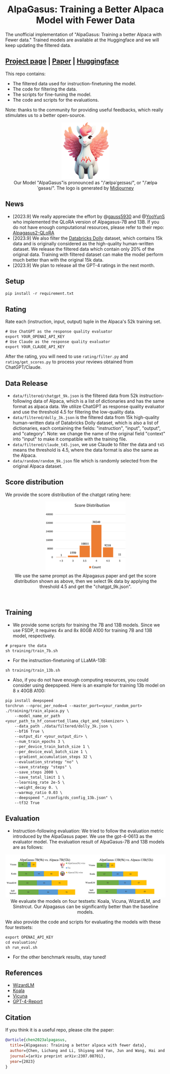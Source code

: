 <h1 align="center">AlpaGasus: Training a Better Alpaca Model with Fewer Data</h1>
The unofficial implementation of "AlpaGasus: Training a better Alpaca with Fewer data." Trained models are available at the Huggingface and we will keep updating the filtered data.

## [Project page](https://lichang-chen.github.io/AlpaGasus/) | [Paper](https://arxiv.org/abs/2307.08701) | [Huggingface](https://huggingface.co/gpt4life/)

This repo contains:

- The filtered data used for instruction-finetuning the model.
- The code for filtering the data.
- The scripts for fine-tuning the model.
- The code and scripts for the evaluations. 

Note: thanks to the community for providing useful feedbacks, which really stimulates us to a better open-source.

<p align="center">
    <img src="./figures/alpagasus.jpeg" width="30%"> <br>
    Our Model "AlpaGasus"is pronounced as "/ˈælpəˈɡeɪsəs/", or "/ˈælpəˈɡəsəs/". The logo is generated by <a href="https://www.midjourney.com/app/">Midjourney</a>
</p>


## News
- [2023.9] We really appreciate the effort by @[gauss5930](https://github.com/gauss5930) and @[YooYunS](https://github.com/YooYunS)  who implemented the QLoRA version of Alpagasus-7B and 13B. If you do not have enough computational resources, please refer to their repo: [Alpagasus2-QLoRA](https://github.com/gauss5930/AlpaGasus2-QLoRA)
- [2023.9] We also filter the [Databricks Dolly](https://huggingface.co/datasets/databricks/databricks-dolly-15k) dataset, which contains 15k data and is originally considered as the high-quality human-written dataset. We release the filtered data which contain only 20% of the original data. Training with filtered dataset can make the model perform much better than with the original 15k data.
- [2023.9] We plan to release all the GPT-4 ratings in the next month.


## Setup
```
pip install -r requirement.txt
```

## Rating
Rate each (instruction, input, output) tuple in the Alpaca's 52k training set.
```
# Use ChatGPT as the response quality evaluator
export YOUR_OPENAI_API_KEY
# Use Claude as the response quality evaluator
export YOUR_CLAUDE_API_KEY
```
After the rating, you will need to use `rating/filter.py` and `rating/get_scores.py` to process your reviews obtained from ChatGPT/Claude.

## Data Release
- `data/filtered/chatgpt_9k.json` is the filtered data from 52k instruction-following data of Alpaca, which is a list of dictionaries and has the same format as alpaca data. We utilize ChatGPT as response quality evaluator and use the threshold 4.5 for filtering the low-quality data.
- `data/filtered/dolly_3k.json` is the filtered data from 15k high-quality human-written data of Databricks Dolly dataset, which is also a list of dictionaries, each containing the fields: "instruction", "input", "output", and "category". Note: we change the name of the original field "context" into "input" to make it compatible with the training file.
- `data/filtered/claude_t45.json`, we use Claude to filter the data and `t45` means the threshold is 4.5, where the data format is also the same as the Alpaca. 
- `data/random/random_9k.json` file which is randomly selected from the original Alpaca dataset.


## Score distribution
We provide the score distribution of the chatgpt rating here:

<p align="center">
    <img src="./figures/scores.jpg" width="50%"> <br>
    We use the same prompt as the Alpagasus paper and get the score distribution shown as above, then we select 9k data by applying the threshold 4.5 and get the "chatgpt_9k.json".
</p>
<br>

## Training
- We provide some scripts for training the 7B and 13B models. Since we use FSDP, it requires 4x and 8x 80GB A100  for training 7B and 13B model, respectively.

```
# prepare the data 
sh training/train_7b.sh
```
- For the instruction-finetuning of LLaMA-13B:
```
sh training/train_13b.sh
```


- Also, if you do not have enough computing resources, you could consider using deepspeed. Here is an example for training 13b model on 8 x 40GB A100:
```
pip install deepspeed
torchrun --nproc_per_node=4 --master_port=<your_random_port> ./training/train_alpaca.py \
    --model_name_or_path <your_path_to_hf_converted_llama_ckpt_and_tokenizer> \
    --data_path ./data/filtered/dolly_3k.json \
    --bf16 True \
    --output_dir <your_output_dir> \
    --num_train_epochs 3 \
    --per_device_train_batch_size 1 \
    --per_device_eval_batch_size 1 \
    --gradient_accumulation_steps 32 \
    --evaluation_strategy "no" \
    --save_strategy "steps" \
    --save_steps 2000 \
    --save_total_limit 1 \
    --learning_rate 2e-5 \
    --weight_decay 0. \
    --warmup_ratio 0.03 \
    --deepspeed "./config/ds_config_13b.json" \
    --tf32 True
```

## Evaluation
- Instruction-following evaluation: We tried to follow the evaluation metric introduced by the AlpaGasus paper. We use the gpt-4-0613 as the evaluator model.
The evaluation result of AlpaGasus-7B and 13B models are as follows:
<p align="center">
    <img src="./figures/main-results.jpg" width="100%"> <br>
    We evaluate the models on four testsets: Koala, Vicuna, WizardLM, and Sinstrcut. Our Alpagasus can be significantly better than the baseline models.
</p>

 We also provide the code and scripts for evaluating the models with these four testsets:
 ```
export OPENAI_API_KEY
cd evaluation/
sh run_eval.sh
```

- For the other benchmark results, stay tuned!



## References
- [WizardLM](https://github.com/nlpxucan/WizardLM)
- [Koala](https://github.com/young-geng/EasyLM/tree/main)
- [Vicuna](https://vicuna.lmsys.org/)
- [GPT-4-Report](https://arxiv.org/pdf/2303.08774.pdf)

## Citation
If you think it is a useful repo, please cite the paper:
```bibtex
@article{chen2023alpagasus,
  title={Alpagasus: Training a better alpaca with fewer data},
  author={Chen, Lichang and Li, Shiyang and Yan, Jun and Wang, Hai and Gunaratna, Kalpa and Yadav, Vikas and Tang, Zheng and Srinivasan, Vijay and Zhou, Tianyi and Huang, Heng and others},
  journal={arXiv preprint arXiv:2307.08701},
  year={2023}
}
```
